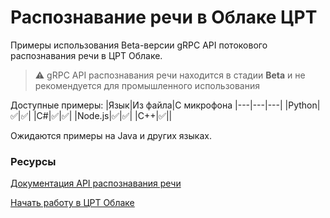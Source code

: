 # Раcпознавание речи в Облаке ЦРТ
Примеры использования Beta-версии gRPC API потокового распознавания речи в ЦРТ Облаке.

> :warning: gRPC API распознавания речи находится в стадии **Beta** и не рекомендуется для промышленного использования

Доступные примеры:
|Язык|Из файла|С микрофона
|---|---|---|
|Python|✅|✅|
|C#|✅|✅|
|Node.js|✅|✅|
|C++|✅||

Ожидаются примеры на Java и других языках.


### Ресурсы
[Документация API распознавания речи](https://asr.cp.speechpro.com/docs)

[Начать работу в ЦРТ Облаке](https://cp.speechpro.com/home)
